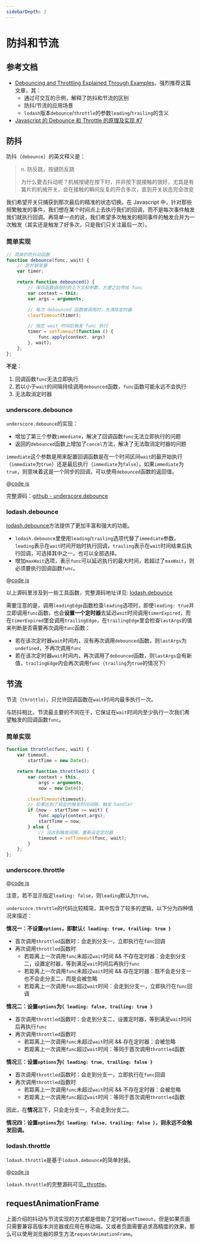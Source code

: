 ```yaml
---
sidebarDepth: 2
---
```


# 防抖和节流

## 参考文档

- [Debouncing and Throttling Explained Through Examples](https://css-tricks.com/debouncing-throttling-explained-examples/)，强烈推荐这篇文章，其：
  - 通过可交互的示例，解释了防抖和节流的区别
  - 防抖/节流的应用场景
  - `lodash`版本`debounce`/`throttle`的参数`leading`/`trailing`的含义
- [Javascript 的 Debounce 和 Throttle 的原理及实现 #7](https://github.com/lishengzxc/bblog/issues/7)

## 防抖

防抖（`debounce`）的英文释义是：

> n. 防反跳，按键防反跳
>
> 为什么要去抖动呢？机械按键在按下时，并非按下就接触的很好，尤其是有簧片的机械开关，会在接触的瞬间反复的开合多次，直到开关状态完全改变

我们希望开关只捕获到那次最后的精准的状态切换。在 Javascript 中，针对那些频繁触发的事件，我们想在某个时间点上去执行我们的回调，而不是每次事件触发我们就执行回调。再简单一点的说，我们希望多次触发的相同事件的触发合并为一次触发（其实还是触发了好多次，只是我们只关注最后一次）。

### 简单实现

```js
// 简单的防抖动函数
function debounce(func, wait) {
    // 定时器变量
    var timer;

    return function debounced() {
        // 保存函数调用时的上下文和参数，方便之后传给 func
        var context = this;
        var args = arguments;

        // 每次 debounced 函数被调用时，先清除定时器
        clearTimeout(timer);

        // 指定 wait 时间后触发 func 执行
        timer = setTimeout(function () {
            func.apply(context, args)
        }, wait);
    };
};
```

**不足**：

1. 回调函数`func`无法立即执行
2. 若以小于`wait`的间隔持续调用`debounced`函数，`func`函数可能永远不会执行
3. 无法取消定时器

### underscore.debounce

`underscore.debounce`的实现：

- 增加了第三个参数`immediate`，解决了回调函数`func`无法立即执行的问题
- 返回的`debounced`函数上增加了`cancel`方法，解决了无法取消定时器的问题

`immediate`这个参数是用来配置回调函数是在一个时间区间`wait`的最开始执行（`immediate`为`true`）还是最后执行（`immediate`为`false`）。如果`immediate`为`true`，则意味着这是一个同步的回调，可以使用`debounced`函数的返回值。

@[code js](./underscore-debounce.js)

完整源码：[github - underscore.debounce](https://github.com/jashkenas/underscore/blob/master/modules/debounce.js)

### lodash.debounce

[lodash.debounce](https://lodash.com/docs/4.17.15#debounce)方法提供了更加丰富和强大的功能。

- `lodash.debounce`里使用`leading`/`trailing`选项代替了`immediate`参数，`leading`表示在`wait`时间开始时执行回调，`trailing`表示在`wait`时间结束后执行回调，可选择其中之一，也可以全部选择。
- 增加`maxWait`选项，表示`func`可以延迟执行的最大时间，若超过了`maxWait`，则必须要执行回调函数`func`。

@[code js](./lodash-debounce.js)

以上源码里涉及到一些工具函数，完整源码地址详见: [lodash.debounce](https://github.com/lodash/lodash/blob/4.17.15/lodash.js#L10304)

需要注意的是，调用`leadingEdge`函数检查`leading`选项时，即使`leading: true`并立即调用`func`函数，也会**设置一个定时器**去延迟`wait`时间调用`timerExpired`，而在`timerExpired`里会调用`trailingEdge`，在`trailingEdge`里会检查`lastArgs`的值来判断是否需要再次调用`func`函数：

- 若在该次定时器`wait`时间内，没有再次调用`debounced`函数，则`lastArgs`为`undefined`，不再次调用`func`
- 若在该次定时器`wait`时间内，再次调用了`debounced`函数，则`lastArgs`会有新值，`trailingEdge`内会再次调用`func`（`trailing`为`true`的情况下）

## 节流

节流（`throttle`），只允许回调函数在`wait`时间内最多执行一次。

与防抖相比，节流最主要的不同在于，它保证在`wait`时间内至少执行一次我们希望触发的回调函数`func`。

### 简单实现

```js
function throttle(func, wait) {
    var timeout,
        startTime = new Date();

    return function throttled() {
        var context = this,
            args = arguments,
            now = new Date();

        clearTimeout(timeout);
        // 如果达到了规定的触发时间间隔，触发 handler
        if (now - startTime >= wait) {
            func.apply(context,args);
            startTime = now;
        } else {
            // 没达到触发间隔，重新设定定时器
            timeout = setTimeout(func, wait);
        }
    };
};
```

### underscore.throttle

@[code js](./underscore-throttle.js)

注意，若不显示指定`leading: false`，则`leading`默认为`true`。

`underscore.throttle`的代码比较精简，其中包含了较多的逻辑，以下分为四种情况来描述：

**情况一：不设置`options`，即默认`{ leading: true, trailing: true }`**

- 首次调用`throttled`函数时：会走到分支一，立即执行在`func`回调
- 再次调用`throttled`函数时
  - 若距离上一次调用`func`未超过`wait`时间 && 不存在定时器：会走到分支二，设置定时器，等到满足`wait`时间后再执行`func`
  - 若距离上一次调用`func`未超过`wait`时间 && 存在定时器：既不会走分支一也不会走分支二，而是会被忽略
  - 若距离上一次调用`func`超过`wait`时间：会走到分支一，立即执行在`func`回调

**情况二：设置`options`为`{ leading: false, trailing: true }`**

- 首次调用`throttled`函数时：会走到分支二，设置定时器，等到满足`wait`时间后再执行`func`
- 再次调用`throttled`函数时
  - 若距离上一次调用`func`未超过`wait`时间 && 存在定时器：会被忽略
  - 若距离上一次调用`func`超过`wait`时间：等同于首次调用`throttled`函数

**情况三：设置`options`为`{ leading: true, trailing: false }`**

- 首次调用`throttled`函数时：会走到分支一，立即执行在`func`回调
- 再次调用`throttled`函数时
  - 若距离上一次调用`func`未超过`wait`时间 && 不存在定时器：会被忽略
  - 若距离上一次调用`func`超过`wait`时间：等同于首次调用`throttled`函数

因此，在**情况三**下，只会走分支一，不会走到分支二。

**情况四：设置`options`为`{ leading: false, trailing: false }`，则永远不会触发回调。**

### lodash.throttle

`lodash.throttle`是基于`lodash.debounce`的简单封装。

@[code js](./lodash-throttle.js)

`lodash.throttle`的完整源码可见[_.throttle](https://github.com/lodash/lodash/blob/4.17.15/lodash.js#L10897)。

## requestAnimationFrame

上面介绍的抖动与节流实现的方式都是借助了定时器`setTimeout`，但是如果页面只需要兼容高版本浏览器或应用在移动端，又或者页面需要追求高精度的效果，那么可以使用浏览器的原生方法`requestAnimationFrame`。
